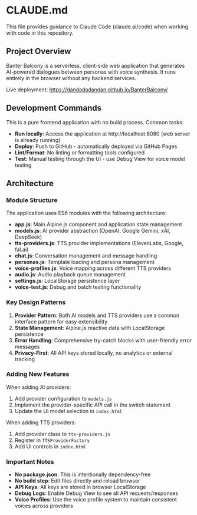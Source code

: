 # CLAUDE.md

This file provides guidance to Claude Code (claude.ai/code) when working with code in this repository.

## Project Overview

Banter Balcony is a serverless, client-side web application that generates AI-powered dialogues between personas with voice synthesis. It runs entirely in the browser without any backend services.

Live deployment: https://dandadadandan.github.io/BanterBalcony/

## Development Commands

This is a pure frontend application with no build process. Common tasks:

- **Run locally**: Access the application at http://localhost:8080 (web server is already running)
- **Deploy**: Push to GitHub - automatically deployed via GitHub Pages
- **Lint/Format**: No linting or formatting tools configured
- **Test**: Manual testing through the UI - use Debug View for voice model testing

## Architecture

### Module Structure
The application uses ES6 modules with the following architecture:

- **app.js**: Main Alpine.js component and application state management
- **models.js**: AI provider abstraction (OpenAI, Google Gemini, xAI, DeepSeek)
- **tts-providers.js**: TTS provider implementations (ElevenLabs, Google, fal.ai)
- **chat.js**: Conversation management and message handling
- **personas.js**: Template loading and persona management
- **voice-profiles.js**: Voice mapping across different TTS providers
- **audio.js**: Audio playback queue management
- **settings.js**: LocalStorage persistence layer
- **voice-test.js**: Debug and batch testing functionality

### Key Design Patterns

1. **Provider Pattern**: Both AI models and TTS providers use a common interface pattern for easy extensibility
2. **State Management**: Alpine.js reactive data with LocalStorage persistence
3. **Error Handling**: Comprehensive try-catch blocks with user-friendly error messages
4. **Privacy-First**: All API keys stored locally, no analytics or external tracking

### Adding New Features

When adding AI providers:
1. Add provider configuration to `models.js`
2. Implement the provider-specific API call in the switch statement
3. Update the UI model selection in `index.html`

When adding TTS providers:
1. Add provider class to `tts-providers.js` 
2. Register in `TTSProviderFactory`
3. Add UI controls in `index.html`

### Important Notes

- **No package.json**: This is intentionally dependency-free
- **No build step**: Edit files directly and reload browser
- **API Keys**: All keys are stored in browser LocalStorage
- **Debug Logs**: Enable Debug View to see all API requests/responses
- **Voice Profiles**: Use the voice profile system to maintain consistent voices across providers